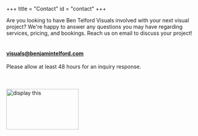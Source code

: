 +++
title = "Contact"
id = "contact"
+++

Are you looking to have Ben Telford Visuals involved with your next visual project? We're happy to answer any questions you may have regarding services, pricing, and bookings. Reach us on email to discuss your project!
<br>
<br>
####  visuals@benjamintelford.com
Please allow at least 48 hours for an inquiry response.
<br>
<br>
<br>
<br>
<img src="https://i.ytimg.com/vi/Od12YAbMLmQ/hqdefault.jpg?sqp=-oaymwEZCPYBEIoBSFXyq4qpAwsIARUAAIhCGAFwAQ==&rs=AOn4CLADz0g6RLdSfb_CBsCwzr7FyKVmBA" alt="display this" width=192 height=108>
